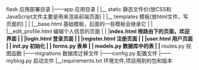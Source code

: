 flask  应用部署目录
|——app                    应用目录
|  |__ static             静态文件价(放CSS和JavaScript文件主要是用来渲染前端页面)
|  |__ templates          模板(放html文件，写页面的)
|  |       |__base.html             基础模板，后面的一些模板会继承它
|  |       |__edit_profile.html     编辑个人信息的页面
|  |       |__index.html            根路由下的页面，欢迎界面
|  |       |__login.html            登录页面
|  |       |__register.html         注册页面
|  |       |__user.html             用户页面
|  |__ __init__.py        初始化 
|  |__ forms.py           表单
|  |__ models.py          数据库中的表
|  |__ routes.py          视图函数
|——migrations             数据库迁移文件
|——config.py              配置文件
|——myblog.py              启动文件
|__requirements.txt       环境文件,项目用到的包和版本
         